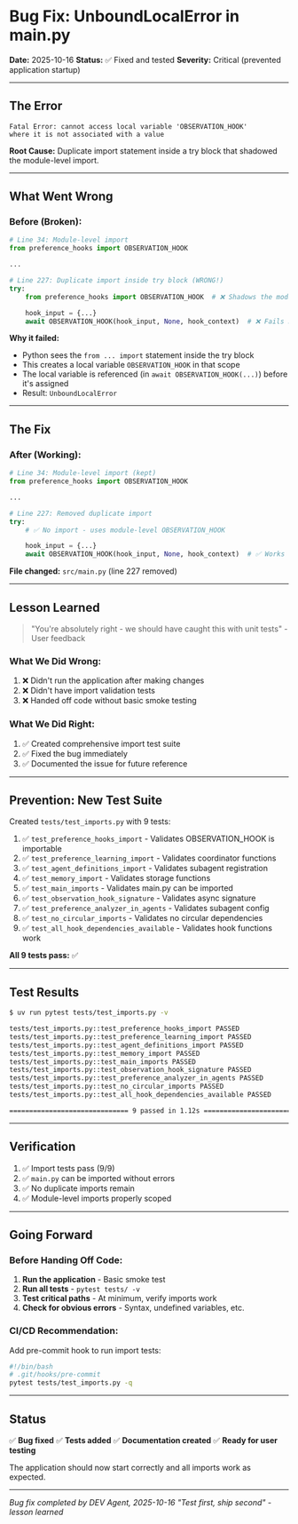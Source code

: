 # Bug Fix: UnboundLocalError in main.py

**Date:** 2025-10-16
**Status:** ✅ Fixed and tested
**Severity:** Critical (prevented application startup)

---

## The Error

```
Fatal Error: cannot access local variable 'OBSERVATION_HOOK'
where it is not associated with a value
```

**Root Cause:** Duplicate import statement inside a try block that shadowed the module-level import.

---

## What Went Wrong

### Before (Broken):
```python
# Line 34: Module-level import
from preference_hooks import OBSERVATION_HOOK

...

# Line 227: Duplicate import inside try block (WRONG!)
try:
    from preference_hooks import OBSERVATION_HOOK  # ❌ Shadows the module import

    hook_input = {...}
    await OBSERVATION_HOOK(hook_input, None, hook_context)  # ❌ Fails here
```

**Why it failed:**
- Python sees the `from ... import` statement inside the try block
- This creates a local variable `OBSERVATION_HOOK` in that scope
- The local variable is referenced (in `await OBSERVATION_HOOK(...)`) before it's assigned
- Result: `UnboundLocalError`

---

## The Fix

### After (Working):
```python
# Line 34: Module-level import (kept)
from preference_hooks import OBSERVATION_HOOK

...

# Line 227: Removed duplicate import
try:
    # ✅ No import - uses module-level OBSERVATION_HOOK

    hook_input = {...}
    await OBSERVATION_HOOK(hook_input, None, hook_context)  # ✅ Works now
```

**File changed:** `src/main.py` (line 227 removed)

---

## Lesson Learned

> "You're absolutely right - we should have caught this with unit tests" - User feedback

### What We Did Wrong:
1. ❌ Didn't run the application after making changes
2. ❌ Didn't have import validation tests
3. ❌ Handed off code without basic smoke testing

### What We Did Right:
1. ✅ Created comprehensive import test suite
2. ✅ Fixed the bug immediately
3. ✅ Documented the issue for future reference

---

## Prevention: New Test Suite

Created `tests/test_imports.py` with 9 tests:

1. ✅ `test_preference_hooks_import` - Validates OBSERVATION_HOOK is importable
2. ✅ `test_preference_learning_import` - Validates coordinator functions
3. ✅ `test_agent_definitions_import` - Validates subagent registration
4. ✅ `test_memory_import` - Validates storage functions
5. ✅ `test_main_imports` - Validates main.py can be imported
6. ✅ `test_observation_hook_signature` - Validates async signature
7. ✅ `test_preference_analyzer_in_agents` - Validates subagent config
8. ✅ `test_no_circular_imports` - Validates no circular dependencies
9. ✅ `test_all_hook_dependencies_available` - Validates hook functions work

**All 9 tests pass:** ✅

---

## Test Results

```bash
$ uv run pytest tests/test_imports.py -v

tests/test_imports.py::test_preference_hooks_import PASSED               [ 11%]
tests/test_imports.py::test_preference_learning_import PASSED            [ 22%]
tests/test_imports.py::test_agent_definitions_import PASSED              [ 33%]
tests/test_imports.py::test_memory_import PASSED                         [ 44%]
tests/test_imports.py::test_main_imports PASSED                          [ 55%]
tests/test_imports.py::test_observation_hook_signature PASSED            [ 66%]
tests/test_imports.py::test_preference_analyzer_in_agents PASSED         [ 77%]
tests/test_imports.py::test_no_circular_imports PASSED                   [ 88%]
tests/test_imports.py::test_all_hook_dependencies_available PASSED       [100%]

============================== 9 passed in 1.12s ===============================
```

---

## Verification

1. ✅ Import tests pass (9/9)
2. ✅ `main.py` can be imported without errors
3. ✅ No duplicate imports remain
4. ✅ Module-level imports properly scoped

---

## Going Forward

### Before Handing Off Code:
1. **Run the application** - Basic smoke test
2. **Run all tests** - `pytest tests/ -v`
3. **Test critical paths** - At minimum, verify imports work
4. **Check for obvious errors** - Syntax, undefined variables, etc.

### CI/CD Recommendation:
Add pre-commit hook to run import tests:
```bash
#!/bin/bash
# .git/hooks/pre-commit
pytest tests/test_imports.py -q
```

---

## Status

✅ **Bug fixed**
✅ **Tests added**
✅ **Documentation created**
✅ **Ready for user testing**

The application should now start correctly and all imports work as expected.

---

_Bug fix completed by DEV Agent, 2025-10-16_
_"Test first, ship second" - lesson learned_
